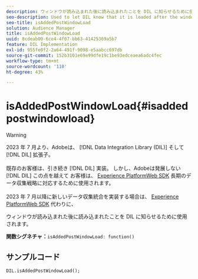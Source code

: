 ```yaml
---
description: ウィンドウが読み込まれた後に読み込まれたことを DIL に知らせるために使用されます。
seo-description: Used to let DIL know that it is loaded after the window loads.
seo-title: isAddedPostWindowLoad
solution: Audience Manager
title: isAddedPostWindowLoad
uuid: 8cdeab00-6ce4-4f07-bb63-41425369a5b7
feature: DIL Implementation
exl-id: 955fe0f2-2a64-491f-9098-e5aabcc697db
source-git-commit: 152b3101e69e99dfe19c1be93edceaea6adc4fec
workflow-type: tm+mt
source-wordcount: '110'
ht-degree: 43%

---
```



# isAddedPostWindowLoad{#isaddedpostwindowload}

>[!WARNING]
>
>2023 年 7 月より、Adobeは、 [!DNL Data Integration Library (DIL)] そして [!DNL DIL] 拡張子。
><br><br>
>既存のお客様は、引き続き [!DNL DIL] 実装。 しかし、Adobeは発展しない [!DNL DIL] この点を越えて お客様は、 [Experience PlatformWeb SDK](https://experienceleague.adobe.com/docs/experience-platform/edge/home.html?lang=ja) 長期のデータ収集戦略に対応するために使用されます。
><br><br>
>2023 年 7 月以降に新しいデータ収集統合を実装する場合は、 [Experience PlatformWeb SDK](https://experienceleague.adobe.com/docs/experience-platform/edge/home.html?lang=ja) 代わりに、

ウィンドウが読み込まれた後に読み込まれたことを DIL に知らせるために使用されます。

**関数シグネチャ：**`isAddedPostWindowLoad: function()`

<!--
r_dil_added_post_window_load.xml
-->

## サンプルコード

```
DIL.isAddedPostWindowLoad();
```
